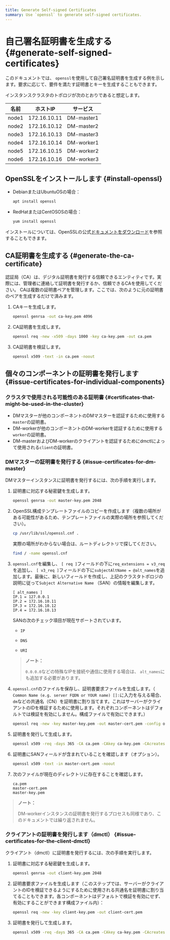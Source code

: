 ```yaml
---
title: Generate Self-signed Certificates
summary: Use `openssl` to generate self-signed certificates.
---
```


# 自己署名証明書を生成する {#generate-self-signed-certificates}

このドキュメントでは、 `openssl`を使用して自己署名証明書を生成する例を示します。要求に応じて、要件を満たす証明書とキーを生成することもできます。

インスタンスクラスタのトポロジが次のとおりであると想定します。

| 名前    | ホストIP        | サービス       |
| ----- | ------------ | ---------- |
| node1 | 172.16.10.11 | DM-master1 |
| node2 | 172.16.10.12 | DM-master2 |
| node3 | 172.16.10.13 | DM-master3 |
| node4 | 172.16.10.14 | DM-worker1 |
| node5 | 172.16.10.15 | DM-worker2 |
| node6 | 172.16.10.16 | DM-worker3 |

## OpenSSLをインストールします {#install-openssl}

-   DebianまたはUbuntuOSの場合：

    
    ```bash
    apt install openssl
    ```

-   RedHatまたはCentOSOSの場合：

    
    ```bash
    yum install openssl
    ```

インストールについては、OpenSSLの公式[ドキュメントをダウンロード](https://www.openssl.org/source/)を参照することもできます。

## CA証明書を生成する {#generate-the-ca-certificate}

認証局（CA）は、デジタル証明書を発行する信頼できるエンティティです。実際には、管理者に連絡して証明書を発行するか、信頼できるCAを使用してください。 CAは複数の証明書ペアを管理します。ここでは、次のように元の証明書のペアを生成するだけで済みます。

1.  CAキーを生成します。

    
    ```bash
    openssl genrsa -out ca-key.pem 4096
    ```

2.  CA証明書を生成します。

    
    ```bash
    openssl req -new -x509 -days 1000 -key ca-key.pem -out ca.pem
    ```

3.  CA証明書を検証します。

    
    ```bash
    openssl x509 -text -in ca.pem -noout
    ```

## 個々のコンポーネントの証明書を発行します {#issue-certificates-for-individual-components}

### クラスタで使用される可能性のある証明書 {#certificates-that-might-be-used-in-the-cluster}

-   DMマスターが他のコンポーネントのDMマスターを認証するために使用する`master`の証明書。
-   DM-workerが他のコンポーネントのDM-workerを認証するために使用する`worker`の証明書。
-   DM-masterおよびDM-workerのクライアントを認証するためにdmctlによって使用される`client`の証明書。

### DMマスターの証明書を発行する {#issue-certificates-for-dm-master}

DMマスターインスタンスに証明書を発行するには、次の手順を実行します。

1.  証明書に対応する秘密鍵を生成します。

    
    ```bash
    openssl genrsa -out master-key.pem 2048
    ```

2.  OpenSSL構成テンプレートファイルのコピーを作成します（複数の場所がある可能性があるため、テンプレートファイルの実際の場所を参照してください）。

    
    ```bash
    cp /usr/lib/ssl/openssl.cnf .
    ```

    実際の場所がわからない場合は、ルートディレクトリで探してください。

    ```bash
    find / -name openssl.cnf
    ```

3.  `openssl.cnf`を編集し、 `[ req ]`フィールドの下に`req_extensions = v3_req`を追加し、 `[ v3_req ]`フィールドの下に`subjectAltName = @alt_names`を追加します。最後に、新しいフィールドを作成し、上記のクラスタトポロジの説明に従って`Subject Alternative Name` （SAN）の情報を編集します。

    ```
    [ alt_names ]
    IP.1 = 127.0.0.1
    IP.2 = 172.16.10.11
    IP.3 = 172.16.10.12
    IP.4 = 172.16.10.13
    ```

    SANの次のチェック項目が現在サポートされています。

    -   `IP`

    -   `DNS`

    -   `URI`

    > **ノート：**
    >
    > `0.0.0.0`などの特殊なIPを接続や通信に使用する場合は、 `alt_names`にも追加する必要があります。

4.  `openssl.cnf`のファイルを保存し、証明書要求ファイルを生成します。（ `Common Name (e.g. server FQDN or YOUR name) []:`に入力を与える場合、 `dm`などの共通名（CN）を証明書に割り当てます。これはサーバーがクライアントのIDを検証するために使用します。それぞれコンポーネントはデフォルトでは検証を有効にしません。構成ファイルで有効にできます。）

    
    ```bash
    openssl req -new -key master-key.pem -out master-cert.pem -config openssl.cnf
    ```

5.  証明書を発行して生成します。

    
    ```bash
    openssl x509 -req -days 365 -CA ca.pem -CAkey ca-key.pem -CAcreateserial -in master-cert.pem -out master-cert.pem -extensions v3_req -extfile openssl.cnf
    ```

6.  証明書にSANフィールドが含まれていることを確認します（オプション）。

    
    ```bash
    openssl x509 -text -in master-cert.pem -noout
    ```

7.  次のファイルが現在のディレクトリに存在することを確認します。

    ```
    ca.pem
    master-cert.pem
    master-key.pem
    ```

> **ノート：**
>
> DM-workerインスタンスの証明書を発行するプロセスも同様であり、このドキュメントでは繰り返されません。

### クライアントの証明書を発行します（dmctl） {#issue-certificates-for-the-client-dmctl}

クライアント（dmctl）に証明書を発行するには、次の手順を実行します。

1.  証明書に対応する秘密鍵を生成します。

    
    ```bash
    openssl genrsa -out client-key.pem 2048
    ```

2.  証明書要求ファイルを生成します（このステップでは、サーバーがクライアントのIDを検証できるようにするために使用される共通名を証明書に割り当てることもできます。各コンポーネントはデフォルトで検証を有効にせず、有効にすることができます構成ファイル内）：

    
    ```bash
    openssl req -new -key client-key.pem -out client-cert.pem
    ```

3.  証明書を発行して生成します。

    
    ```bash
    openssl x509 -req -days 365 -CA ca.pem -CAkey ca-key.pem -CAcreateserial -in client-cert.pem -out client-cert.pem
    ```
